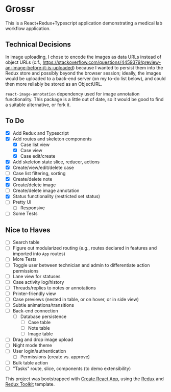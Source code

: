 # Grossr

This is a React+Redux+Typescript application demonstrating a medical lab workflow application.

## Technical Decisions

In image uploading, I chose to encode the images as data URLs instead of object URLs (c.f., <https://stackoverflow.com/questions/4459379/preview-an-image-before-it-is-uploaded>) because I wanted to persist them into the Redux store and possibly beyond the browser session; ideally, the images would be uploaded to a back-end server (on my to-do list below), and could then more reliably be stored as an ObjectURL.

`react-image-annotation` dependency used for image annotation functionality. This package is a little out of date, so it would be good to find a suitable alternative, or fork it.

## To Do

- [x] Add Redux and Typescript
- [x] Add routes and skeleton components
  - [x] Case list view
  - [x] Case view
  - [x] Case edit/create
- [x] Add skeleton state slice, reducer, actions
- [x] Create/view/edit/delete case
- [ ] Case list filtering, sorting
- [x] Create/delete note
- [x] Create/delete image
- [ ] Create/delete image annotation
- [x] Status functionality (restricted set status)
- [ ] Pretty UI
  - [ ] Responsive
- [ ] Some Tests

## Nice to Haves

- [ ] Search table
- [ ] Figure out modularized routing (e.g., routes declared in features and imported into `App` routes)
- [ ] More Tests
- [ ] Toggle user between technician and admin to differentiate action permissions
- [ ] Lane view for statuses
- [ ] Case activity log/history
- [ ] Threads/replies to notes or annotations
- [ ] Printer-friendly view
- [ ] Case previews (nested in table, or on hover, or in side view)
- [ ] Subtle animations/transitions
- [ ] Back-end connection
  - [ ] Database persistence
    - [ ] Case table
    - [ ] Note table
    - [ ] Image table
- [ ] Drag and drop image upload
- [ ] Night mode theme
- [ ] User login/authentication
  - [ ] Permissions (create vs. approve)
- [ ] Bulk table action
- [ ] "Tasks" route, slice, components (to demo extensibility)

This project was bootstrapped with [Create React App](https://github.com/facebook/create-react-app), using the [Redux](https://redux.js.org/) and [Redux Toolkit](https://redux-toolkit.js.org/) template.
